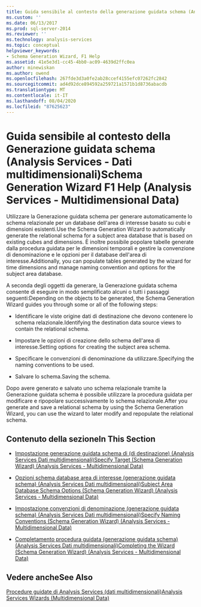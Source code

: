 ```yaml
---
title: Guida sensibile al contesto della generazione guidata schema (Analysis Services-Dati multidimensionali) | Microsoft Docs
ms.custom: ''
ms.date: 06/13/2017
ms.prod: sql-server-2014
ms.reviewer: ''
ms.technology: analysis-services
ms.topic: conceptual
helpviewer_keywords:
- Schema Generation Wizard, F1 Help
ms.assetid: 41e5e3d1-cc45-4bb0-ac09-4639d2ffc0ea
author: minewiskan
ms.author: owend
ms.openlocfilehash: 267fde3d3a0fe2ab28ccef4155efc07262fc2842
ms.sourcegitcommit: ad4d92dce894592a259721a1571b1d8736abacdb
ms.translationtype: MT
ms.contentlocale: it-IT
ms.lasthandoff: 08/04/2020
ms.locfileid: "87625623"
---
```

# <a name="schema-generation-wizard-f1-help-analysis-services---multidimensional-data"></a><span data-ttu-id="d7e23-102">Guida sensibile al contesto della Generazione guidata schema (Analysis Services - Dati multidimensionali)</span><span class="sxs-lookup"><span data-stu-id="d7e23-102">Schema Generation Wizard F1 Help (Analysis Services - Multidimensional Data)</span></span>
  <span data-ttu-id="d7e23-103">Utilizzare la Generazione guidata schema per generare automaticamente lo schema relazionale per un database dell'area di interesse basato su cubi e dimensioni esistenti.</span><span class="sxs-lookup"><span data-stu-id="d7e23-103">Use the Schema Generation Wizard to automatically generate the relational schema for a subject area database that is based on existing cubes and dimensions.</span></span> <span data-ttu-id="d7e23-104">È inoltre possibile popolare tabelle generate dalla procedura guidata per le dimensioni temporali e gestire la convenzione di denominazione e le opzioni per il database dell'area di interesse.</span><span class="sxs-lookup"><span data-stu-id="d7e23-104">Additionally, you can populate tables generated by the wizard for time dimensions and manage naming convention and options for the subject area database.</span></span>  
  
 <span data-ttu-id="d7e23-105">A seconda degli oggetti da generare, la Generazione guidata schema consente di eseguire in modo semplificato alcuni o tutti i passaggi seguenti:</span><span class="sxs-lookup"><span data-stu-id="d7e23-105">Depending on the objects to be generated, the Schema Generation Wizard guides you through some or all of the following steps:</span></span>  
  
-   <span data-ttu-id="d7e23-106">Identificare le viste origine dati di destinazione che devono contenere lo schema relazionale.</span><span class="sxs-lookup"><span data-stu-id="d7e23-106">Identifying the destination data source views to contain the relational schema.</span></span>  
  
-   <span data-ttu-id="d7e23-107">Impostare le opzioni di creazione dello schema dell'area di interesse.</span><span class="sxs-lookup"><span data-stu-id="d7e23-107">Setting options for creating the subject area schema.</span></span>  
  
-   <span data-ttu-id="d7e23-108">Specificare le convenzioni di denominazione da utilizzare.</span><span class="sxs-lookup"><span data-stu-id="d7e23-108">Specifying the naming conventions to be used.</span></span>  
  
-   <span data-ttu-id="d7e23-109">Salvare lo schema.</span><span class="sxs-lookup"><span data-stu-id="d7e23-109">Saving the schema.</span></span>  
  
 <span data-ttu-id="d7e23-110">Dopo avere generato e salvato uno schema relazionale tramite la Generazione guidata schema è possibile utilizzare la procedura guidata per modificare e ripopolare successivamente lo schema relazionale.</span><span class="sxs-lookup"><span data-stu-id="d7e23-110">After you generate and save a relational schema by using the Schema Generation Wizard, you can use the wizard to later modify and repopulate the relational schema.</span></span>  
  
## <a name="in-this-section"></a><span data-ttu-id="d7e23-111">Contenuto della sezione</span><span class="sxs-lookup"><span data-stu-id="d7e23-111">In This Section</span></span>  
  
-   [<span data-ttu-id="d7e23-112">Impostazione generazione guidata schema di &#40;di destinazione&#41; &#40;Analysis Services Dati multidimensionali&#41;</span><span class="sxs-lookup"><span data-stu-id="d7e23-112">Specify Target &#40;Schema Generation Wizard&#41; &#40;Analysis Services - Multidimensional Data&#41;</span></span>](specify-target-schema-generation-wizard-analysis-services-multidimensional-data.md)  
  
-   [<span data-ttu-id="d7e23-113">Opzioni schema database area di interesse &#40;generazione guidata schema&#41; &#40;Analysis Services Dati multidimensionali&#41;</span><span class="sxs-lookup"><span data-stu-id="d7e23-113">Subject Area Database Schema Options &#40;Schema Generation Wizard&#41; &#40;Analysis Services - Multidimensional Data&#41;</span></span>](subject-area-database-schema-options-analysis-services-multidimensional-data.md)  
  
-   [<span data-ttu-id="d7e23-114">Impostazione convenzioni di denominazione &#40;generazione guidata schema&#41; &#40;Analysis Services Dati multidimensionali&#41;</span><span class="sxs-lookup"><span data-stu-id="d7e23-114">Specify Naming Conventions &#40;Schema Generation Wizard&#41; &#40;Analysis Services - Multidimensional Data&#41;</span></span>](specify-naming-conventions-schema-generation-analysis-services-multidimensional-data.md)  
  
-   [<span data-ttu-id="d7e23-115">Completamento procedura guidata &#40;generazione guidata schema&#41; &#40;Analysis Services Dati multidimensionali&#41;</span><span class="sxs-lookup"><span data-stu-id="d7e23-115">Completing the Wizard &#40;Schema Generation Wizard&#41; &#40;Analysis Services - Multidimensional Data&#41;</span></span>](complete-schema-generation-wizard-analysis-services-multidimensional-data.md)  
  
## <a name="see-also"></a><span data-ttu-id="d7e23-116">Vedere anche</span><span class="sxs-lookup"><span data-stu-id="d7e23-116">See Also</span></span>  
 [<span data-ttu-id="d7e23-117">Procedure guidate di Analysis Services &#40;dati multidimensionali&#41;</span><span class="sxs-lookup"><span data-stu-id="d7e23-117">Analysis Services Wizards &#40;Multidimensional Data&#41;</span></span>](analysis-services-wizards-multidimensional-data.md)  
  
  
